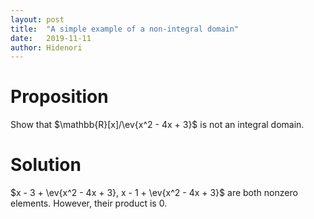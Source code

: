 ```yaml
---
layout: post
title:  "A simple example of a non-integral domain"
date:   2019-11-11
author: Hidenori
---
```


# Proposition
Show that $\mathbb{R}[x]/\ev{x^2 - 4x + 3}$ is not an integral domain.

# Solution
$x - 3 + \ev{x^2 - 4x + 3}, x - 1 + \ev{x^2 - 4x + 3}$ are both nonzero elements.
However, their product is $0$.

